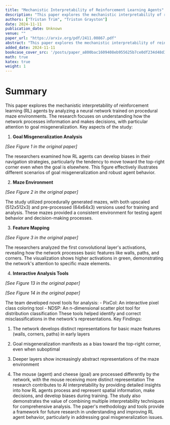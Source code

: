 ```yaml
---
title: "Mechanistic Interpretability of Reinforcement Learning Agents"
description: "This paper explores the mechanistic interpretability of reinforcement learning (RL) agents through an analysis of a neural network trained on procedural maze environments. By dissecting the network's "
authors: ["Tristan Trim", "Triston Grayston"]
date: 2024-11-11
publication_date: Unknown
venue: ""
paper_url: "https://arxiv.org/pdf/2411.00867.pdf"
abstract: "This paper explores the mechanistic interpretability of reinforcement learning (RL) agents through an analysis of a neural network trained on procedural maze environments. By dissecting the network's inner workings, we identified fundamental features like maze walls and pathways, forming the basis of the model's decision-making process. A significant observation was the goal misgeneralization, where the RL agent developed biases towards certain navigation strategies, such as consistently moving towards the top right corner, even in the absence of explicit goals. Using techniques like saliency mapping and feature mapping, we visualized these biases. We furthered this exploration with the development of novel tools for interactively exploring layer activations."
added_date: 2024-11-11
bookcase_cover_src: '/posts/paper_a800bac1609408eb955625b7ce0df234d48d3845/thumbnail.png'
math: true
katex: true
weight: 1
---
```


# Summary

This paper explores the mechanistic interpretability of reinforcement learning (RL) agents by analyzing a neural network trained on procedural maze environments. The research focuses on understanding how the network processes information and makes decisions, with particular attention to goal misgeneralization. Key aspects of the study: 

1. **Goal Misgeneralization Analysis** 

*[See Figure 1 in the original paper]*

 The researchers examined how RL agents can develop biases in their navigation strategies, particularly the tendency to move toward the top-right corner even when the goal is elsewhere. This figure effectively illustrates different scenarios of goal misgeneralization and robust agent behavior. 

2. **Maze Environment** 

*[See Figure 2 in the original paper]*

 The study utilized procedurally generated mazes, with both upscaled (512x512x3) and pre-processed (64x64x3) versions used for training and analysis. These mazes provided a consistent environment for testing agent behavior and decision-making processes. 

3. **Feature Mapping** 

*[See Figure 3 in the original paper]*

 The researchers analyzed the first convolutional layer's activations, revealing how the network processes basic features like walls, paths, and corners. The visualization shows higher activations in green, demonstrating the network's attention to specific maze elements. 

4. **Interactive Analysis Tools** 

*[See Figure 13 in the original paper]*

 

*[See Figure 14 in the original paper]*

 The team developed novel tools for analysis: - PixCol: An interactive pixel class coloring tool - NDSP: An n-dimensional scatter plot tool for distribution classification These tools helped identify and correct misclassifications in the network's representations. Key Findings: 

1. The network develops distinct representations for basic maze features (walls, corners, paths) in early layers 

2. Goal misgeneralization manifests as a bias toward the top-right corner, even when suboptimal 

3. Deeper layers show increasingly abstract representations of the maze environment 

4. The mouse (agent) and cheese (goal) are processed differently by the network, with the mouse receiving more distinct representation The research contributes to AI interpretability by providing detailed insights into how RL agents process and represent spatial information, make decisions, and develop biases during training. The study also demonstrates the value of combining multiple interpretability techniques for comprehensive analysis. The paper's methodology and tools provide a framework for future research in understanding and improving RL agent behavior, particularly in addressing goal misgeneralization issues.